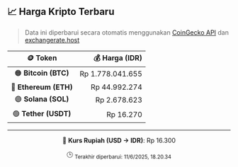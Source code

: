 

<!-- HARGA_KRIPTO -->
## 📈 Harga Kripto Terbaru

> Data ini diperbarui secara otomatis menggunakan [CoinGecko API](https://www.coingecko.com/) dan [exchangerate.host](https://exchangerate.host/)

<div align="center">

| 🪙 Token | 💰 Harga (IDR) |
|:------:|---------------:|
| 🟠 **Bitcoin (BTC)**   | Rp 1.778.041.655 |
| 🔵 **Ethereum (ETH)**  | Rp 44.992.274 |
| 🟣 **Solana (SOL)**    | Rp 2.678.623 |
| 🟢 **Tether (USDT)**   | Rp 16.270 |

---

💱 **Kurs Rupiah (USD → IDR)**: Rp 16.300

🕒 <sub>Terakhir diperbarui: 11/6/2025, 18.20.34</sub>

</div>
<!-- /HARGA_KRIPTO -->